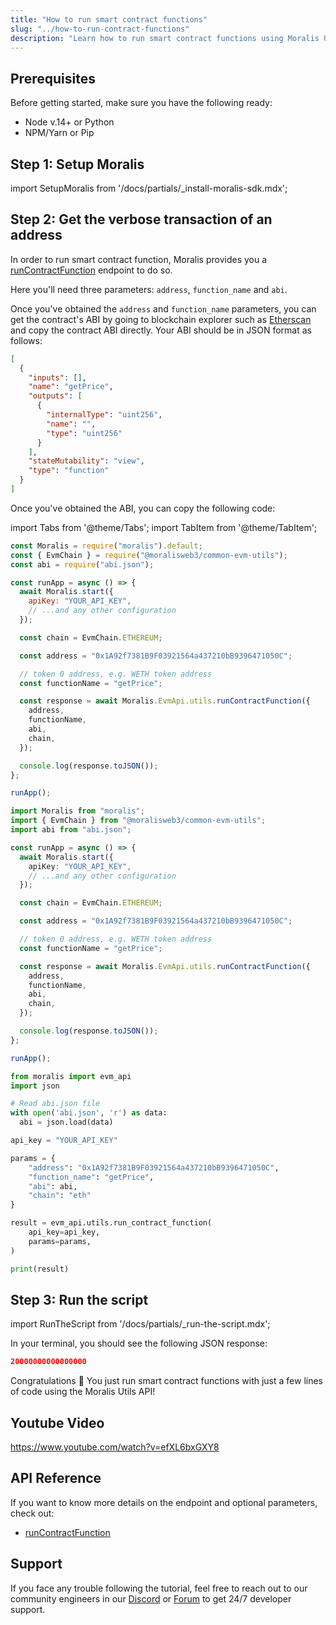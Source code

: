 ```yaml
---
title: "How to run smart contract functions"
slug: "../how-to-run-contract-functions"
description: "Learn how to run smart contract functions using Moralis Utils API."
---
```


## Prerequisites

Before getting started, make sure you have the following ready:

- Node v.14+ or Python
- NPM/Yarn or Pip

## Step 1: Setup Moralis

import SetupMoralis from '/docs/partials/\_install-moralis-sdk.mdx';

<SetupMoralis node="moralis @moralisweb3/common-evm-utils" python="moralis" />

## Step 2: Get the verbose transaction of an address

In order to run smart contract function, Moralis provides you a [runContractFunction](/web3-data-api/evm/reference/run-contract-function) endpoint to do so.

Here you'll need three parameters: `address`, `function_name` and `abi`.

Once you've obtained the `address` and `function_name` parameters, you can get the contract's ABI by going to blockchain explorer such as [Etherscan](https://etherscan.io) and copy the contract ABI directly. Your ABI should be in JSON format as follows:

```json abi.json
[
  {
    "inputs": [],
    "name": "getPrice",
    "outputs": [
      {
        "internalType": "uint256",
        "name": "",
        "type": "uint256"
      }
    ],
    "stateMutability": "view",
    "type": "function"
  }
]
```

Once you've obtained the ABI, you can copy the following code:

import Tabs from '@theme/Tabs';
import TabItem from '@theme/TabItem';

<Tabs groupId="programming-language">
  <TabItem value="javascript" label="index.js (JavaScript)" default>

```javascript index.js
const Moralis = require("moralis").default;
const { EvmChain } = require("@moralisweb3/common-evm-utils");
const abi = require("abi.json");

const runApp = async () => {
  await Moralis.start({
    apiKey: "YOUR_API_KEY",
    // ...and any other configuration
  });

  const chain = EvmChain.ETHEREUM;

  const address = "0x1A92f7381B9F03921564a437210bB9396471050C";

  // token 0 address, e.g. WETH token address
  const functionName = "getPrice";

  const response = await Moralis.EvmApi.utils.runContractFunction({
    address,
    functionName,
    abi,
    chain,
  });

  console.log(response.toJSON());
};

runApp();
```

</TabItem>
<TabItem value="typescript" label="index.ts (TypeScript)">

```typescript index.ts
import Moralis from "moralis";
import { EvmChain } from "@moralisweb3/common-evm-utils";
import abi from "abi.json";

const runApp = async () => {
  await Moralis.start({
    apiKey: "YOUR_API_KEY",
    // ...and any other configuration
  });

  const chain = EvmChain.ETHEREUM;

  const address = "0x1A92f7381B9F03921564a437210bB9396471050C";

  // token 0 address, e.g. WETH token address
  const functionName = "getPrice";

  const response = await Moralis.EvmApi.utils.runContractFunction({
    address,
    functionName,
    abi,
    chain,
  });

  console.log(response.toJSON());
};

runApp();
```

</TabItem>
<TabItem value="python" label="index.py (Python)">

```python index.py
from moralis import evm_api
import json

# Read abi.json file
with open('abi.json', 'r') as data:
  abi = json.load(data)

api_key = "YOUR_API_KEY"

params = {
    "address": "0x1A92f7381B9F03921564a437210bB9396471050C",
    "function_name": "getPrice",
    "abi": abi,
    "chain": "eth"
}

result = evm_api.utils.run_contract_function(
    api_key=api_key,
    params=params,
)

print(result)
```

</TabItem>
</Tabs>

## Step 3: Run the script

import RunTheScript from '/docs/partials/\_run-the-script.mdx';

<RunTheScript />

In your terminal, you should see the following JSON response:

```json
20000000000000000
```

Congratulations 🥳 You just run smart contract functions with just a few lines of code using the Moralis Utils API!

## Youtube Video

https://www.youtube.com/watch?v=efXL6bxGXY8

## API Reference

If you want to know more details on the endpoint and optional parameters, check out:

- [runContractFunction](/web3-data-api/evm/reference/run-contract-function)

## Support

If you face any trouble following the tutorial, feel free to reach out to our community engineers in our [Discord](https://moralis.io/discord) or [Forum](https://forum.moralis.io) to get 24/7 developer support.
